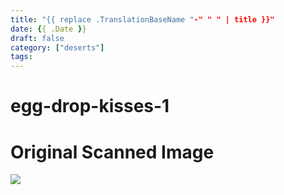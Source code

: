 ```yaml
---
title: "{{ replace .TranslationBaseName "-" " " | title }}"
date: {{ .Date }}
draft: false
category: ["deserts"]
tags:
---
```


# egg-drop-kisses-1

# Original Scanned Image

![](/static/deserts/egg-drop-kisses-1.png)